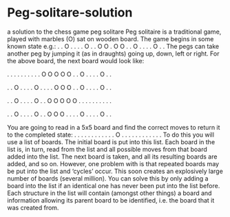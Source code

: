 # Peg-solitare-solution
a solution to the chess game peg solitare
Peg solitaire is a traditional game, played with marbles (O) sat on wooden board. The game begins in some known state e.g.:
. . O	. .
. .	O	.	.
O O . O O
. . O . .
. . O . .
The pegs can take another peg by jumping it (as in draughts) going up, down, left or right. For the above board, the next board would look like:

. . . . .
. . . . .
O O O O O
. . O . .
. . O . . 

. . O . .
. . O . .
. . O O O
. . O . .
. . O . .

. . O . .
. . O . .
O O O O O
. . . . .
. . . . .

. . O . .
. . O . .
O O O . .
. . O . .
. . O . .

You are going to read in a 5x5 board and find the correct moves to return it to the completed state:
. . . . .
. . . . .
. . O . .
. . . . .
. . . . .
To do this you will use a list of boards. The initial board is put into this list. Each board in the list is, in turn, read from the list and all possible moves from that board added into the list. The next board is taken, and all its resulting boards are added, and so on. However, one problem with is that repeated boards may be put into the list and ‘cycles’ occur. This soon creates an explosively large number of boards (several million). You can solve this by only adding a board into the list if an identical one has never been put into the list before. Each structure in the list will contain (amongst other things) a board and information allowing its parent board to be identified, i.e. the board that it was created from.
